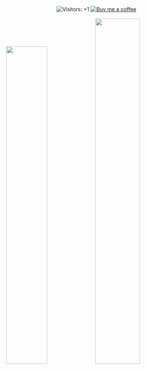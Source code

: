<!-- Badges -->
<div align="center">
	<picture>
		<img alt="Visitors: +1" src="https://komarev.com/ghpvc/?username=droubarka&style=flat-square&label=Visitors&base=0" />
	</picture>
	<a href="https://buymeacoffee.com/droubarka">
		<img alt="Buy me a coffee" src="https://img.shields.io/badge/BY_ME_-_A_COFFEE-brown?style=flat-square&logo=coffeescript" />
	</a>
	<br><br>
</div>

<!-- Contribution Graph -->
<div align="center">
	<picture>
		<source srcset="https://github-readme-activity-graph.vercel.app/graph?username=droubarka&theme=react-dark&area=true&hide_border=false&hide_title=false&custom_title=Oubarka's+Contribution+Graph&radius=16" media="(prefers-color-scheme: dark)" />
		<source srcset="" media="(prefers-color-scheme: light), (prefers-color-scheme: no-preference)" />
		<img src="" />
	</picture>
</div>

<!-- Profile Summary -->
<div align="center">
	<picture align="left">
		<source width="47%" srcset="https://streak-stats.demolab.com?user=droubarka&theme=react&hide_border=true&background=0D1117&fire=EB0000&ring=EB0000" media="(prefers-color-scheme: dark)" />
		<source width="47%" srcset="" media="(prefers-color-scheme: light), (prefers-color-scheme: no-preference)" />
		<img width="47%" src="" />
	</picture>
	<picture align="left">
		<source width="49%" srcset="https://github-readme-stats.vercel.app/api?username=droubarka&show_icons=true&theme=react&bg_color=0d1117&rank_icon=github&custom_title=Oubarka's+Github+Stats&hide_border=true" media="(prefers-color-scheme: dark)" />
	    <source width="49%" srcset="https://github-readme-stats.vercel.app/api?username=droubarka&show_icons=true&rank_icon=github&custom_title=Oubarka's+Github+Stats&hide_border=true" media="(prefers-color-scheme: light), (prefers-color-scheme: no-preference)" />
	    <img width="49%" src="https://github-readme-stats.vercel.app/api?username=droubarka&show_icons=true&rank_icon=github&custom_title=Oubarka's+Github+Stats&hide_border=true" />
	</picture>
</div>

